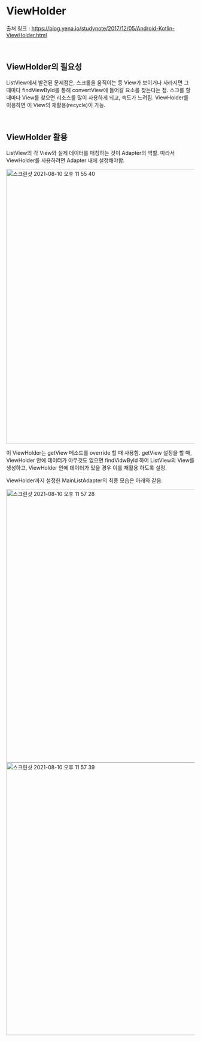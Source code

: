# ViewHolder

출처 링크 : https://blog.yena.io/studynote/2017/12/05/Android-Kotlin-ViewHolder.html

<br>

## ViewHolder의 필요성

ListView에서 발견된 문제점은, 스크롤을 움직이는 등 View가 보이거나 사라지면 그 때마다 findViewById를 통해 convertView에 들어갈 요소를 찾는다는 점. 스크롤 할 때마다 View를 찾으면 리소스를 많이 사용하게 되고, 속도가 느려짐. ViewHolder를 이용하면 이 View의 재활용(recycle)이 가능.

<br>

## ViewHolder 활용

ListView의 각 View와 실제 데이터를 매칭하는 것이 Adapter의 역할. 따라서 ViewHolder를 사용하려면 Adapter 내에 설정해야함.

<img width="734" alt="스크린샷 2021-08-10 오후 11 55 40" src="https://user-images.githubusercontent.com/58066704/128889939-fef5455b-4409-46f5-b2fe-68641f274d3a.png">

이 ViewHolder는 getView 메소드를 override 할 때 사용함. getView 설정을 할 때, ViewHolder 안에 데이터가 아무것도 없으면 findVidwById 하여 ListView의 View를 생성하고, ViewHolder 안에 데이터가 있을 경우 이를 재활용 하도록 설정.

ViewHolder까지 설정한 MainListAdapter의 최종 모습은 아래와 같음.

<img width="731" alt="스크린샷 2021-08-10 오후 11 57 28" src="https://user-images.githubusercontent.com/58066704/128890245-05d5b179-afaa-4d30-9e39-f99b9f861af4.png">
<img width="729" alt="스크린샷 2021-08-10 오후 11 57 39" src="https://user-images.githubusercontent.com/58066704/128890254-00b06c76-abf4-4327-8447-25adf8ad4a88.png">